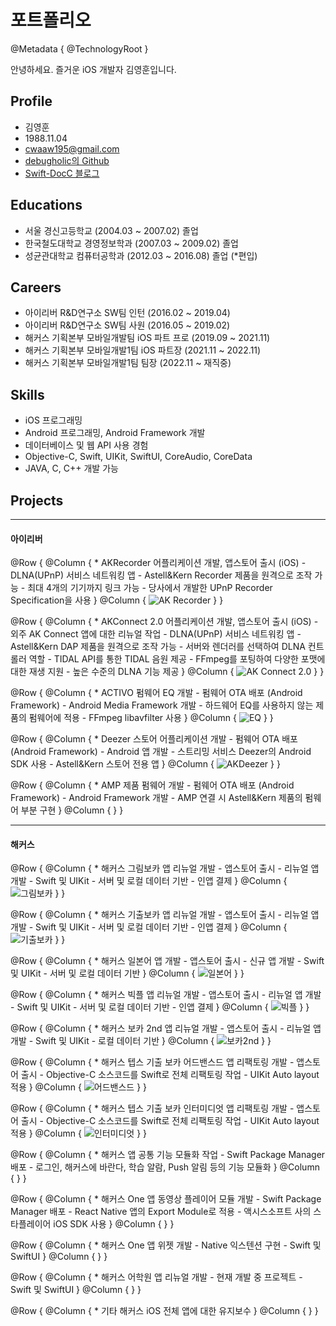 # 포트폴리오

@Metadata {
   @TechnologyRoot
}

안녕하세요. 즐거운 iOS 개발자 김영훈입니다.

## Profile

* 김영훈
* 1988.11.04
* cwaaw195@gmail.com
* [debugholic의 Github](https://github.com/debugholic)
* [Swift-DocC 블로그](https://debugholic.github.io/swift-docc-blog/documentation/blog/)

## Educations

* 서울 경신고등학교 (2004.03 ~ 2007.02) 졸업
* 한국철도대학교 경영정보학과 (2007.03 ~ 2009.02) 졸업
* 성균관대학교 컴퓨터공학과 (2012.03 ~ 2016.08) 졸업 (*편입)

## Careers

* 아이리버 R&D연구소 SW팀 인턴 (2016.02 ~ 2019.04)
* 아이리버 R&D연구소 SW팀 사원 (2016.05 ~ 2019.02)
* 해커스 기획본부 모바일개발팀 iOS 파트 프로 (2019.09 ~ 2021.11)
* 해커스 기획본부 모바일개발1팀 iOS 파트장 (2021.11 ~ 2022.11)
* 해커스 기획본부 모바일개발1팀 팀장 (2022.11 ~ 재직중)

## Skills

* iOS 프로그래밍
* Android 프로그래밍, Android Framework 개발
* 데이터베이스 및 웹 API 사용 경험
* Objective-C, Swift, UIKit, SwiftUI, CoreAudio, CoreData
* JAVA, C, C++ 개발 가능

## Projects

---
#### 아이리버

@Row {
  @Column { 
    * AKRecorder 어플리케이션 개발, 앱스토어 출시 (iOS)
      - DLNA(UPnP) 서비스 네트워킹 앱
      - Astell&Kern Recorder 제품을 원격으로 조작 가능
      - 최대 4개의 기기까지 링크 가능
      - 당사에서 개발한 UPnP Recorder Specification을 사용
  }
  @Column { ![AK Recorder](AKRecorder.png) }
}
  
@Row {
  @Column {
    * AKConnect 2.0 어플리케이션 개발, 앱스토어 출시 (iOS)
      - 외주 AK Connect 앱에 대한 리뉴얼 작업
      - DLNA(UPnP) 서비스 네트워킹 앱
      - Astell&Kern DAP 제품을 원격으로 조작 가능
      - 서버와 렌더러를 선택하여 DLNA 컨트롤러 역할
      - TIDAL API를 통한 TIDAL 음원 제공
      - FFmpeg를 포팅하여 다양한 포맷에 대한 재생 지원
      - 높은 수준의 DLNA 기능 제공
  }
  @Column { ![AK Connect 2.0](AKConnect.png) }
}
  
@Row {
  @Column {
    * ACTIVO 펌웨어 EQ 개발
      - 펌웨어 OTA 배포 (Android Framework)
      - Android Media Framework 개발
      - 하드웨어 EQ를 사용하지 않는 제품의 펌웨어에 적용
      - FFmpeg libavfilter 사용
  }
  @Column { ![EQ](EQ.png) }
}
  
@Row {
  @Column {
    * Deezer 스토어 어플리케이션 개발
      - 펌웨어 OTA 배포 (Android Framework)
      - Android 앱 개발
      - 스트리밍 서비스 Deezer의 Android SDK 사용
      - Astell&Kern 스토어 전용 앱
  }
  @Column { ![AKDeezer](AKDeezer.png) }
}
  
@Row {
  @Column {
    * AMP 제품 펌웨어 개발
      - 펌웨어 OTA 배포 (Android Framework)
      - Android Framework 개발
      - AMP 연결 시 Astell&Kern 제품의 펌웨어 부분 구현 
  }
  @Column { }
}

---
#### 해커스

@Row {
  @Column {
    * 해커스 그림보카 앱 리뉴얼 개발
      - 앱스토어 출시
      - 리뉴얼 앱 개발
      - Swift 및 UIKit
      - 서버 및 로컬 데이터 기반
      - 인앱 결제
  }
  @Column { ![그림보카](그림보카.png) } 
}
  
@Row {
  @Column {
    * 해커스 기출보카 앱 리뉴얼 개발
      - 앱스토어 출시
      - 리뉴얼 앱 개발
      - Swift 및 UIKit
      - 서버 및 로컬 데이터 기반
      - 인앱 결제
  }
  @Column { ![기출보카](기출보카.png) } 
}
  
@Row {
  @Column {
    * 해커스 일본어 앱 개발
      - 앱스토어 출시
      - 신규 앱 개발
      - Swift 및 UIKit
      - 서버 및 로컬 데이터 기반
  }
  @Column { ![일본어](일본어.png) } 
}
  
@Row {
  @Column {
    * 해커스 빅플 앱 리뉴얼 개발
      - 앱스토어 출시
      - 리뉴얼 앱 개발
      - Swift 및 UIKit
      - 서버 및 로컬 데이터 기반
      - 인앱 결제
  }
  @Column { ![빅플](빅플.png) } 
}
  
@Row {
  @Column {
    * 해커스 보카 2nd 앱 리뉴얼 개발
      - 앱스토어 출시
      - 리뉴얼 앱 개발
      - Swift 및 UIKit
      - 로컬 데이터 기반
  }
  @Column { ![보카2nd](보카2nd.png) } 
}
    
@Row {
  @Column {
    * 해커스 텝스 기출 보카 어드밴스드 앱 리팩토링 개발
      - 앱스토어 출시
      - Objective-C 소스코드를 Swift로 전체 리팩토링 작업
      - UIKit Auto layout 적용
  }
  @Column { ![어드밴스드](텝스어드밴스드.png) } 
}
    
@Row {
  @Column {
    * 해커스 텝스 기출 보카 인터미디엇 앱 리팩토링 개발
      - 앱스토어 출시
      - Objective-C 소스코드를 Swift로 전체 리팩토링 작업
      - UIKit Auto layout 적용
  }
  @Column { ![인터미디엇](텝스인터미디엇.png) } 
}
    
@Row {
  @Column {
    * 해커스 앱 공통 기능 모듈화 작업
      - Swift Package Manager 배포
      - 로그인, 해커스에 바란다, 학습 알람, Push 알림 등의 기능 모듈화
  }
  @Column { } 
}
    
@Row {
  @Column {
    * 해커스 One 앱 동영상 플레이어 모듈 개발
      - Swift Package Manager 배포
      - React Native 앱의 Export Module로 적용
      - 액시스소프트 사의 스타플레이어 iOS SDK 사용
  }
  @Column { } 
}
    
@Row {
  @Column {
    * 해커스 One 앱 위젯 개발
      - Native 익스텐션 구현
      - Swift 및 SwiftUI
  }
  @Column { } 
}
    
@Row {
  @Column {
    * 해커스 어학원 앱 리뉴얼 개발
      - 현재 개발 중 프로젝트
      - Swift 및 SwiftUI
  }
  @Column { } 
}
    
@Row {
  @Column {
    * 기타 해커스 iOS 전체 앱에 대한 유지보수
  }
  @Column { } 
}    

